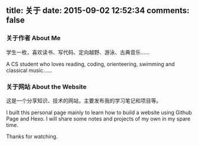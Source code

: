 title: 关于
date: 2015-09-02 12:52:34
comments: false
---
### 关于作者 About Me
  学生一枚，喜欢读书、写代码、定向越野、游泳、古典音乐……  

  A CS student who loves reading, coding, orienteering, swimming and classical music......

### 关于网站 About the Website
  这是一个分享知识、技术的网站，主要发布我的学习笔记和项目等。  

  I built this personal page mainly to learn how to build a website using Github Page and Hexo. I will share some notes and projects of my own in my spare time.  
  
  Thanks for watching.
